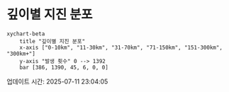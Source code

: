 # 깊이별 지진 분포

```mermaid
xychart-beta
    title "깊이별 지진 분포"
    x-axis ["0-10km", "11-30km", "31-70km", "71-150km", "151-300km", "300km+"]
    y-axis "발생 횟수" 0 --> 1392
    bar [386, 1390, 45, 6, 0, 0]
```

업데이트 시간: 2025-07-11 23:04:05
